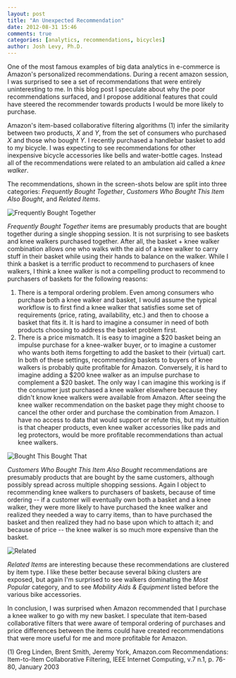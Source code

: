 ```yaml
---
layout: post
title: "An Unexpected Recommendation"
date: 2012-08-31 15:46
comments: true
categories: [analytics, recommendations, bicycles]
author: Josh Levy, Ph.D.
---
```


One of the most famous examples of big data analytics in e-commerce is Amazon's personalized recommendations.  During a recent amazon session, I was surprised to see a set of recommendations that were entirely uninteresting to me.   In this blog post I speculate about why the poor recommendations surfaced, and I propose additional features that could have steered the recommender towards products I would be more likely to purchase.
<!-- more -->

Amazon's item-based collaborative filtering algorithms (1) infer the similarity between two products, _X_ and _Y_, from the set of consumers who purchased _X_ and those who bought _Y_.  I recently purchased a handlebar basket to add to my bicycle.  I was expecting to see recommendations for other inexpensive bicycle accessories like bells and water-bottle cages.  Instead all of the recommendations were related to an ambulation aid called a _knee walker_.

The recommendations, shown in the screen-shots below are split into three categories: _Frequently Bought Together_, _Customers Who Bought This Item Also Bought_, and _Related Items_.

![Frequently Bought Together](/images/2012-08-31-bike-basket-fbt.png)

_Frequently Bought Together_ items are presumably products that are bought together during a single shopping session.  It is not surprising to see baskets and knee walkers purchased together.  After all, the basket + knee walker combination allows one who walks with the aid of a knee walker to carry stuff in their basket while using their hands to balance on the walker.  While I think a basket is a terrific product to recommend to purchasers of knee walkers, I think a knee walker is not a compelling product to recommend to purchasers of baskets for the following reasons:

1. There is a temporal ordering problem.  Even among consumers who purchase both a knee walker and basket, I would assume the typical workflow is to first find a knee walker that satisfies some set of requirements (price, rating, availability, etc.) and then to choose a basket that fits it.   It is hard to imagine a consumer in need of both products choosing to address the basket problem first.
2. There is a price mismatch.   It is easy to imagine a $20 basket being an impulse purchase for a knee-walker buyer, or to imagine a customer who wants both items forgetting to add the basket to their (virtual) cart.  In both of these settings, recommending baskets to buyers of knee walkers is probably quite profitable for Amazon.   Conversely, it is hard to imagine adding a $200 knee walker as an impulse purchase to complement a $20 basket.  The only way I can imagine this working is if the consumer just purchased a knee walker elsewhere because they didn't know knee walkers were available from Amazon.  After seeing the knee walker recommendation on the basket page they might choose to cancel the other order and purchase the combination from Amazon.   I have no access to data that would support or refute this, but my intuition is that cheaper products, even knee walker accessories like pads and leg protectors, would be more profitable recommendations than actual knee walkers. 

![Bought This Bought That](/images/2012-08-31-bike-basket-also.png)

_Customers Who Bought This Item Also Bought_ recommendations are presumably products that are bought by the same customers, although possibly spread across multiple shopping sessions.  Again I object to recommending knee walkers to purchasers of baskets, because of time ordering -- if a customer will eventually own both a basket and a knee walker, they were more likely to have purchased the knee walker and realized they needed a way to carry items, than to have purchased the basket and then realized they had no base upon which to attach it; and because of price -- the knee walker is so much more expensive than the basket.

![Related](/images/2012-08-31-bike-basket-related.png)

_Related Items_ are interesting because these recommendations are clustered by item type.   I like these better because several biking clusters are exposed, but again I'm surprised to see walkers dominating the _Most Popular_ category, and to see _Mobility Aids & Equipment_ listed before the various bike accessories.

In conclusion, I was surprised when Amazon recommended that I purchase a knee walker to go with my new basket.  I speculate that item-based collaborative filters that were aware of temporal ordering of purchases and price differences between the items could have created recommendations that were more useful for me and more profitable for Amazon.


(1) Greg Linden, Brent Smith, Jeremy York, Amazon.com Recommendations: Item-to-Item Collaborative Filtering, IEEE Internet Computing, v.7 n.1, p. 76-80, January 2003